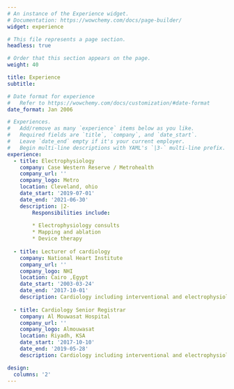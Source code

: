 ```yaml
---
# An instance of the Experience widget.
# Documentation: https://wowchemy.com/docs/page-builder/
widget: experience

# This file represents a page section.
headless: true

# Order that this section appears on the page.
weight: 40

title: Experience
subtitle:

# Date format for experience
#   Refer to https://wowchemy.com/docs/customization/#date-format
date_format: Jan 2006

# Experiences.
#   Add/remove as many `experience` items below as you like.
#   Required fields are `title`, `company`, and `date_start`.
#   Leave `date_end` empty if it's your current employer.
#   Begin multi-line descriptions with YAML's `|3-` multi-line prefix.
experience:
  - title: Electrophysiology
    company: Case Western Reserve / Metrohealth
    company_url: ''
    company_logo: Metro
    location: Cleveland, ohio
    date_start: '2019-07-01'
    date_end: '2021-06-30'
    description: |2-
        Responsibilities include:
        
        * Electrophysiology consults
        * Mapping and ablation 
        * Device therapy
        
  - title: Lecturer of cardiology
    company: National Heart Institute
    company_url: ''
    company_logo: NHI
    location: Cairo ,Egypt
    date_start: '2003-03-24'
    date_end: '2017-10-01'
    description: Cardiology including interventional and electrophysiology.
    
  - title: Cardiology Senior Registrar
    company: Al Mouwasat Hospital
    company_url: ''
    company_logo: Almouwasat
    location: Riyadh, KSA
    date_start: '2017-10-10'
    date_end: '2019-05-28'
    description: Cardiology including interventional and electrophysiology.

design:
  columns: '2'
---
```

